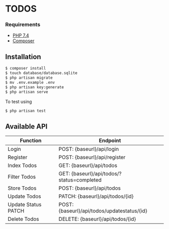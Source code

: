 # TODOS

### Requirements

  - [PHP 7.4](http://php.net/downloads.php)
  - [Composer](https://getcomposer.org/)


## Installation

```sh
$ composer install
$ touch database/database.sqlite
$ php artisan migrate
$ mv .env.example .env
$ php artisan key:generate
$ php artisan serve
```

To test using
```sh
$ php artisan test
```

## Available API

| Function | Endpoint |
| ------ | ------ |
| Login | POST: {baseurl}/api/login |
| Register | POST: {baseurl}/api/register |
| Index Todos | GET: {baseurl}/api/todos |
| Filter Todos | GET: {baseurl}/api/todos/?status=completed |
| Store Todos | POST: {baseurl}/api/todos |
| Update Todos | PATCH: {baseurl}/api/todos/{id} |
| Update Status PATCH | POST: {baseurl}/api/todos/updatestatus/{id} |
| Delete Todos | DELETE: {baseurl}/api/todos/{id} |
